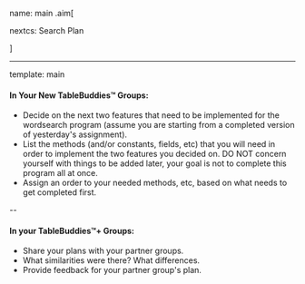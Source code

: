 name: main
.aim[<div>
  nextcs: Search Plan
  </div>]

---
template: main

#### In Your New TableBuddies™ Groups:
- Decide on the next two features that need to be implemented for the wordsearch program (assume you are starting from a completed version of yesterday's assignment).
- List the methods (and/or constants, fields, etc) that you will need in order to implement the two features you decided on. DO NOT concern yourself with things to be added later, your goal is not to complete this program all at once.
- Assign an order to your needed methods, etc, based on what needs to get completed first.

--

#### In your TableBuddies™+ Groups:
- Share your plans with your partner groups.
- What similarities were there? What differences.
- Provide feedback for your partner group's plan.
